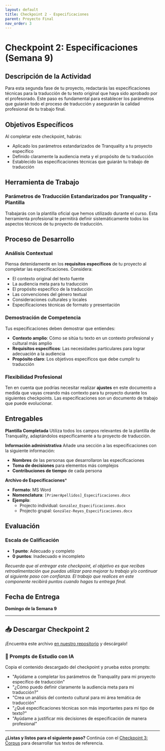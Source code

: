 ```yaml
---
layout: default
title: Checkpoint 2 - Especificaciones
parent: Proyecto Final
nav_order: 3
---
```


# Checkpoint 2: Especificaciones (Semana 9)

## Descripción de la Actividad

Para esta segunda fase de tu proyecto, redactarás las especificaciones técnicas para la traducción de tu texto original que haya sido aprobado por el profesorado. Este paso es fundamental para establecer los parámetros que guiarán todo el proceso de traducción y asegurarán la calidad profesional de tu trabajo final.

## Objetivos Específicos

Al completar este checkpoint, habrás:
- Aplicado los parámetros estandarizados de Tranquality a tu proyecto específico
- Definido claramente la audiencia meta y el propósito de tu traducción
- Establecido las especificaciones técnicas que guiarán tu trabajo de traducción

## Herramienta de Trabajo

### Parámetros de Traducción Estandarizados por Tranquality - Plantilla
Trabajarás con la plantilla oficial que hemos utilizado durante el curso. Esta herramienta profesional te permitirá definir sistemáticamente todos los aspectos técnicos de tu proyecto de traducción.

## Proceso de Desarrollo

### Análisis Contextual
Piensa detenidamente en los **requisitos específicos** de tu proyecto al completar las especificaciones. Considera:
- El contexto original del texto fuente
- La audiencia meta para tu traducción
- El propósito específico de la traducción
- Las convenciones del género textual
- Consideraciones culturales y locales
- Especificaciones técnicas de formato y presentación

### Demostración de Competencia
Tus especificaciones deben demostrar que entiendes:
- **Contexto amplio**: Cómo se sitúa tu texto en un contexto profesional y cultural más amplio
- **Requisitos específicos**: Las necesidades particulares para lograr adecuación a la audiencia
- **Propósito claro**: Los objetivos específicos que debe cumplir tu traducción

### Flexibilidad Profesional
Ten en cuenta que podrías necesitar realizar **ajustes** en este documento a medida que vayas creando más contexto para tu proyecto durante los siguientes checkpoints. Las especificaciones son un documento de trabajo que puede evolucionar.

## Entregables

**Plantilla Completada**
Utiliza todos los campos relevantes de la plantilla de Tranquality, adaptándolos específicamente a tu proyecto de traducción.

**Información administrativa**
Añade una sección a las especificaciones con la siguiente información:
- **Nombres** de las personas que desarrollaron las especificaciones
- **Toma de decisiones** para elementos más complejos
- **Contribuciones de tiempo** de cada persona

**Archivo de Especificaciones***
- **Formato**: MS Word
- **Nomenclatura**: `[PrimerApellidos]_Especificaciones.docx`
- **Ejemplo**: 
  - Projecto individual: `González_Especificaciones.docx`
  - Projecto grupal: `González-Reyes_Especificaciones.docx`

## Evaluación

### Escala de Calificación
- **1 punto**: Adecuado y completo
- **0 puntos**: Inadecuado e incompleto

*Recuerda que al entregar este checkpoint, el objetivo es que recibas retroalimentación que puedas utilizar para mejorar tu trabajo y/o continuar al siguiente paso con confianza. El trabajo que realices en este componente recibirá puntos cuando hagas tu entrega final.*

## Fecha de Entrega

**Domingo de la Semana 9**

---

## 📥 Descargar Checkpoint 2
¡Encuentra este archivo [en nuestro repositorio](https://github.com/alainamb/uic_tr18-trad-inversa-es-en/blob/main/proyecto-final/proyecto-final-checkpoint2.md) y descárgalo!

### 🤖 Prompts de Estudio con IA
Copia el contenido descargado del checkpoint y prueba estos prompts:
- "Ayúdame a completar los parámetros de Tranquality para mi proyecto específico de traducción"
- "¿Cómo puedo definir claramente la audiencia meta para mi traducción?"
- "Crea un análisis del contexto cultural para mi área temática de traducción"
- "¿Qué especificaciones técnicas son más importantes para mi tipo de texto?"
- "Ayúdame a justificar mis decisiones de especificación de manera profesional"

---

**¿Listas y listos para el siguiente paso?** Continúa con el [Checkpoint 3: Corpus](proyecto-final-checkpoint3.md) para desarrollar tus textos de referencia.
